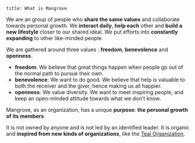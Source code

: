 ```
title: What is Mangrove
```

We are an group of people who **share the same values** and collaborate towards personal growth. We **interact daily**, **help each** other and **build a new lifestyle** closer to our shared ideal. We put efforts into **constantly expanding** to other like-minded people.


We are gathered around three values : **freedom**, **benevolence** and **openness**.


- **freedom**: We believe that great things happen when people go out of the normal path to pursue their own.
- **benevolence**: We want to do good. We believe that help is valuable to both the receiver and the giver, hence making us all happier.
- **openness**: We value diversity. We want to meet inspiring people, and keep an open-minded attitude towards what we don't know.


Mangrove, as an organization, has a unique **purpose**: **the personal growth of its members**.

It is not owned by anyone and is not led by an identified leader. It is organic and **inspired from new kinds of organizations**, like the [Teal Organization](http://www.reinventingorganizationswiki.com/Teal_Organizations).

